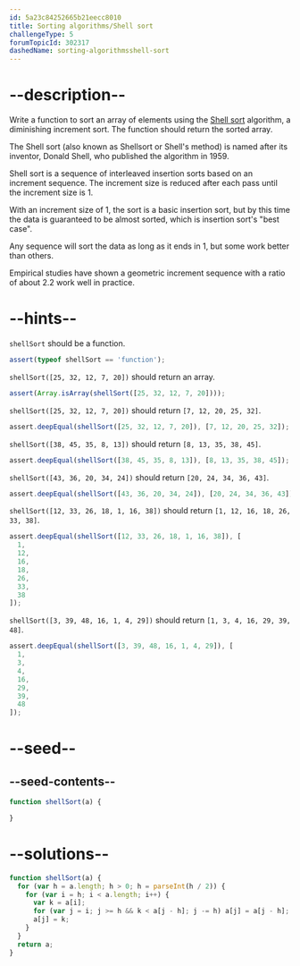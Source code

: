 ```yaml
---
id: 5a23c84252665b21eecc8010
title: Sorting algorithms/Shell sort
challengeType: 5
forumTopicId: 302317
dashedName: sorting-algorithmsshell-sort
---
```


# --description--

Write a function to sort an array of elements using the [Shell sort](<https://en.wikipedia.org/wiki/Shell sort>) algorithm, a diminishing increment sort. The function should return the sorted array.

The Shell sort (also known as Shellsort or Shell's method) is named after its inventor, Donald Shell, who published the algorithm in 1959.

Shell sort is a sequence of interleaved insertion sorts based on an increment sequence. The increment size is reduced after each pass until the increment size is 1.

With an increment size of 1, the sort is a basic insertion sort, but by this time the data is guaranteed to be almost sorted, which is insertion sort's "best case".

Any sequence will sort the data as long as it ends in 1, but some work better than others.

Empirical studies have shown a geometric increment sequence with a ratio of about 2.2 work well in practice.

# --hints--

`shellSort` should be a function.

```js
assert(typeof shellSort == 'function');
```

`shellSort([25, 32, 12, 7, 20])` should return an array.

```js
assert(Array.isArray(shellSort([25, 32, 12, 7, 20])));
```

`shellSort([25, 32, 12, 7, 20])` should return `[7, 12, 20, 25, 32]`.

```js
assert.deepEqual(shellSort([25, 32, 12, 7, 20]), [7, 12, 20, 25, 32]);
```

`shellSort([38, 45, 35, 8, 13])` should return `[8, 13, 35, 38, 45]`.

```js
assert.deepEqual(shellSort([38, 45, 35, 8, 13]), [8, 13, 35, 38, 45]);
```

`shellSort([43, 36, 20, 34, 24])` should return `[20, 24, 34, 36, 43]`.

```js
assert.deepEqual(shellSort([43, 36, 20, 34, 24]), [20, 24, 34, 36, 43]);
```

`shellSort([12, 33, 26, 18, 1, 16, 38])` should return `[1, 12, 16, 18, 26, 33, 38]`.

```js
assert.deepEqual(shellSort([12, 33, 26, 18, 1, 16, 38]), [
  1,
  12,
  16,
  18,
  26,
  33,
  38
]);
```

`shellSort([3, 39, 48, 16, 1, 4, 29])` should return `[1, 3, 4, 16, 29, 39, 48]`.

```js
assert.deepEqual(shellSort([3, 39, 48, 16, 1, 4, 29]), [
  1,
  3,
  4,
  16,
  29,
  39,
  48
]);
```

# --seed--

## --seed-contents--

```js
function shellSort(a) {

}
```

# --solutions--

```js
function shellSort(a) {
  for (var h = a.length; h > 0; h = parseInt(h / 2)) {
    for (var i = h; i < a.length; i++) {
      var k = a[i];
      for (var j = i; j >= h && k < a[j - h]; j -= h) a[j] = a[j - h];
      a[j] = k;
    }
  }
  return a;
}
```
